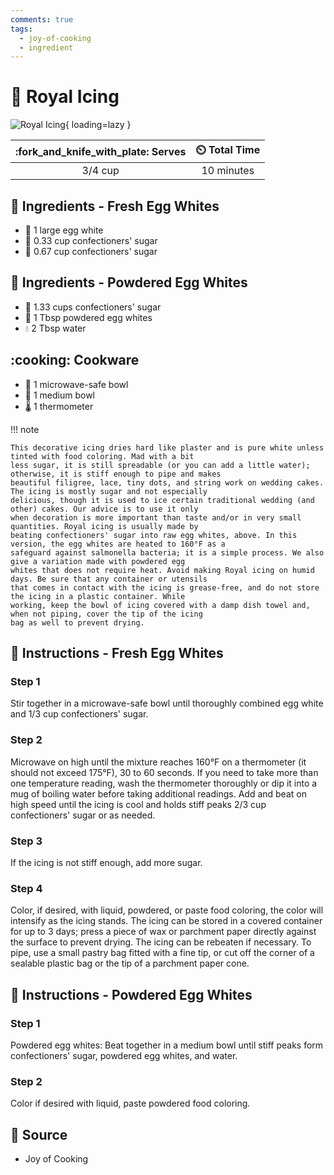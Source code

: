 ```yaml
---
comments: true
tags:
  - joy-of-cooking
  - ingredient
---
```

# :crown: Royal Icing

![Royal Icing](../../assets/images/royal-icing.png){ loading=lazy }

| :fork_and_knife_with_plate: Serves | :timer_clock: Total Time |
|:----------------------------------:|:-----------------------: |
| 3/4 cup | 10 minutes |

## :egg: Ingredients - Fresh Egg Whites

- :egg: 1 large egg white
- :candy: 0.33 cup confectioners' sugar
- :candy: 0.67 cup confectioners' sugar

## :rice: Ingredients - Powdered Egg Whites

- :candy: 1.33 cups confectioners' sugar
- :egg: 1 Tbsp powdered egg whites
- :droplet: 2 Tbsp water

## :cooking: Cookware

- :bowl_with_spoon: 1 microwave-safe bowl
- :bowl_with_spoon: 1 medium bowl
- :thermometer: 1 thermometer

!!! note

    This decorative icing dries hard like plaster and is pure white unless tinted with food coloring. Mad with a bit
    less sugar, it is still spreadable (or you can add a little water); otherwise, it is stiff enough to pipe and makes
    beautiful filigree, lace, tiny dots, and string work on wedding cakes. The icing is mostly sugar and not especially
    delicious, though it is used to ice certain traditional wedding (and other) cakes. Our advice is to use it only
    when decoration is more important than taste and/or in very small quantities. Royal icing is usually made by
    beating confectioners' sugar into raw egg whites, above. In this version, the egg whites are heated to 160°F as a
    safeguard against salmonella bacteria; it is a simple process. We also give a variation made with powdered egg
    whites that does not require heat. Avoid making Royal icing on humid days. Be sure that any container or utensils
    that comes in contact with the icing is grease-free, and do not store the icing in a plastic container. While
    working, keep the bowl of icing covered with a damp dish towel and, when not piping, cover the tip of the icing
    bag as well to prevent drying.

## :egg: Instructions - Fresh Egg Whites

### Step 1

Stir together in a microwave-safe bowl until thoroughly combined egg white and 1/3 cup confectioners' sugar.

### Step 2

Microwave on high until the mixture reaches 160°F on a thermometer (it should not exceed 175°F), 30 to 60 seconds. If
you need to take more than one temperature reading, wash the thermometer thoroughly or dip it into a mug of boiling
water before taking additional readings. Add and beat on high speed until the icing is cool and holds stiff peaks
2/3 cup confectioners' sugar or as needed.

### Step 3

If the icing is not stiff enough, add more sugar.

### Step 4

Color, if desired, with liquid, powdered, or paste food coloring, the color will intensify as the icing stands. The
icing can be stored in a covered container for up to 3 days; press a piece of wax or parchment paper directly against
the surface to prevent drying. The icing can be rebeaten if necessary. To pipe, use a small pastry bag fitted with a
fine tip, or cut off the corner of a sealable plastic bag or the tip of a parchment paper cone.

## :rice: Instructions - Powdered Egg Whites

### Step 1

Powdered egg whites: Beat together in a medium bowl until stiff peaks form confectioners' sugar, powdered egg whites,
and water.

### Step 2

Color if desired with liquid, paste powdered food coloring.

## :link: Source

- Joy of Cooking
